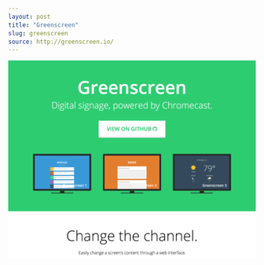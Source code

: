 ```yaml
---
layout: post
title: "Greenscreen"
slug: greenscreen
source: http://greenscreen.io/
---
```


<img src="/screenshots/greenscreen.png">

